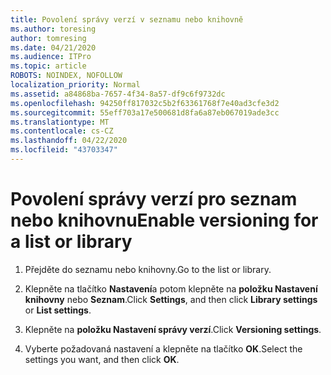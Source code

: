 ```yaml
---
title: Povolení správy verzí v seznamu nebo knihovně
ms.author: toresing
author: tomresing
ms.date: 04/21/2020
ms.audience: ITPro
ms.topic: article
ROBOTS: NOINDEX, NOFOLLOW
localization_priority: Normal
ms.assetid: a84868ba-7657-4f34-8a57-df9c6f9732dc
ms.openlocfilehash: 94250ff817032c5b2f63361768f7e40ad3cfe3d2
ms.sourcegitcommit: 55eff703a17e500681d8fa6a87eb067019ade3cc
ms.translationtype: MT
ms.contentlocale: cs-CZ
ms.lasthandoff: 04/22/2020
ms.locfileid: "43703347"
---
```

# <a name="enable-versioning-for-a-list-or-library"></a><span data-ttu-id="2173f-102">Povolení správy verzí pro seznam nebo knihovnu</span><span class="sxs-lookup"><span data-stu-id="2173f-102">Enable versioning for a list or library</span></span>

1. <span data-ttu-id="2173f-103">Přejděte do seznamu nebo knihovny.</span><span class="sxs-lookup"><span data-stu-id="2173f-103">Go to the list or library.</span></span>
    
2. <span data-ttu-id="2173f-104">Klepněte na tlačítko **Nastavení**a potom klepněte na **položku Nastavení knihovny** nebo **Seznam**.</span><span class="sxs-lookup"><span data-stu-id="2173f-104">Click **Settings**, and then click **Library settings** or **List settings**.</span></span>
    
3. <span data-ttu-id="2173f-105">Klepněte na **položku Nastavení správy verzí**.</span><span class="sxs-lookup"><span data-stu-id="2173f-105">Click **Versioning settings**.</span></span>
    
4. <span data-ttu-id="2173f-106">Vyberte požadovaná nastavení a klepněte na tlačítko **OK**.</span><span class="sxs-lookup"><span data-stu-id="2173f-106">Select the settings you want, and then click **OK**.</span></span>
    

